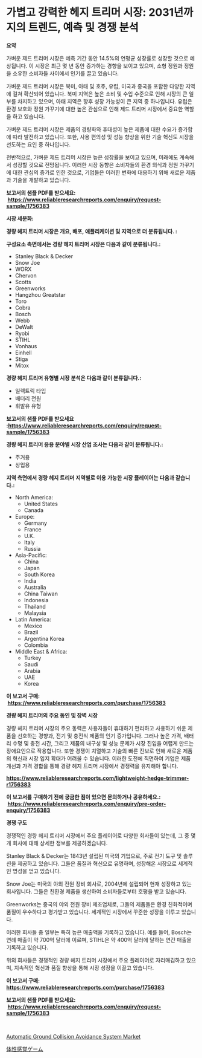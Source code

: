 <p><h1>가볍고 강력한 헤지 트리머 시장: 2031년까지의 트렌드, 예측 및 경쟁 분석</h1></p><p><strong>요약</strong></p>
<p><p>가벼운 제드 트리머 시장은 예측 기간 동안 14.5%의 연평균 성장률로 성장할 것으로 예상됩니다. 이 시장은 최근 몇 년 동안 증가하는 경향을 보이고 있으며, 소형 정원과 정원을 소유한 소비자들 사이에서 인기를 끌고 있습니다. </p><p>가벼운 제드 트리머 시장은 북미, 아태 및 호주, 유럽, 미국과 중국을 포함한 다양한 지역에 걸쳐 확산되어 있습니다. 북미 지역은 높은 소비 및 수입 수준으로 인해 시장의 큰 일부를 차지하고 있으며, 아태 지역은 향후 성장 가능성이 큰 지역 중 하나입니다. 유럽은 환경 보호와 정원 가꾸기에 대한 높은 관심으로 인해 제드 트리머 시장에서 중요한 역할을 하고 있습니다.</p><p>가벼운 제드 트리머 시장은 제품의 경량화와 휴대성이 높은 제품에 대한 수요가 증가함에 따라 발전하고 있습니다. 또한, 사용 편의성 및 성능 향상을 위한 기술 혁신도 시장을 선도하는 요인 중 하나입니다.</p><p>전반적으로, 가벼운 제드 트리머 시장은 높은 성장률을 보이고 있으며, 미래에도 계속해서 성장할 것으로 전망됩니다. 이러한 시장 동향은 소비자들의 환경 의식과 정원 가꾸기에 대한 관심의 증가로 인한 것으로, 기업들은 이러한 변화에 대응하기 위해 새로운 제품과 기술을 개발하고 있습니다.</p></p>
<p><strong>보고서의 샘플 PDF를 받으세요: &nbsp;<a href="https://www.reliableresearchreports.com/enquiry/request-sample/1756383">https://www.reliableresearchreports.com/enquiry/request-sample/1756383</a></strong></p>
<p><strong>시장 세분화:</strong></p>
<p><strong> 경량 헤지 트리머 시장은 개요, 배포, 애플리케이션 및 지역으로 더 분류됩니다. :</strong></p>
<p><strong>구성요소 측면에서는 경량 헤지 트리머 시장은 다음과 같이 분류됩니다.:</strong></p>
<p><ul><li>Stanley Black & Decker</li><li>Snow Joe</li><li>WORX</li><li>Chervon</li><li>Scotts</li><li>Greenworks</li><li>Hangzhou Greatstar</li><li>Toro</li><li>Cobra</li><li>Bosch</li><li>Webb</li><li>DeWalt</li><li>Ryobi</li><li>STIHL</li><li>Vonhaus</li><li>Einhell</li><li>Stiga</li><li>Mitox</li></ul></p>
<p><strong> 경량 헤지 트리머 유형별 시장 분석은 다음과 같이 분류됩니다.:</strong></p>
<p><ul><li>일렉트릭 타입</li><li>배터리 전원</li><li>휘발유 유형</li></ul></p>
<p><strong>보고서의 샘플 PDF를 받으세요 :<a href="https://www.reliableresearchreports.com/enquiry/request-sample/1756383">https://www.reliableresearchreports.com/enquiry/request-sample/1756383</a></strong></p>
<p><strong> 경량 헤지 트리머 응용 분야별 시장 산업 조사는 다음과 같이 분류됩니다.:</strong></p>
<p><ul><li>주거용</li><li>상업용</li></ul></p>
<p><strong>지역 측면에서 경량 헤지 트리머 지역별로 이용 가능한 시장 플레이어는 다음과 같습니다.:</strong></p>
<p><ul>
    <li>
        North America:
        <ul>
            <li>United States</li>
            <li>Canada</li>
        </ul>
    </li>
    <li>
        Europe:
        <ul>
            <li>Germany</li>
            <li>France</li>
            <li>U.K.</li>
            <li>Italy</li>
            <li>Russia</li>
        </ul>
    </li>
    <li>
        Asia-Pacific:
        <ul>
            <li>China</li>
            <li>Japan</li>
            <li>South Korea</li>
            <li>India</li>
            <li>Australia</li>
            <li>China Taiwan</li>
            <li>Indonesia</li>
            <li>Thailand</li>
            <li>Malaysia</li>
        </ul>
    </li>
    <li>
        Latin America:
        <ul>
            <li>Mexico</li>
            <li>Brazil</li>
            <li>Argentina Korea</li>
            <li>Colombia</li>
        </ul>
    </li>
    <li>
        Middle East & Africa:
        <ul>
            <li>Turkey</li>
            <li>Saudi</li>
            <li>Arabia</li>
            <li>UAE</li>
            <li>Korea</li>
        </ul>
    </li>
    </ul></p>
<p><strong>이 보고서 구매: &nbsp;<a href="https://www.reliableresearchreports.com/purchase/1756383">https://www.reliableresearchreports.com/purchase/1756383</a></strong></p>
<p><strong>경량 헤지 트리머의 주요 동인 및 장벽 시장</strong></p>
<p><p>경량 헤지 트리머 시장의 주요 동력은 사용자들이 휴대하기 편리하고 사용하기 쉬운 제품을 선호하는 경향과, 전기 및 충전식 제품의 인기 증가입니다. 그러나 높은 가격, 배터리 수명 및 충전 시간, 그리고 제품의 내구성 및 성능 문제가 시장 진입을 어렵게 만드는 장애요인으로 작용합니다. 또한 경쟁이 치열하고 기술의 빠른 진보로 인해 새로운 제품의 혁신과 시장 입지 확대가 어려울 수 있습니다. 이러한 도전에 직면하여 기업은 제품 개선과 가격 경합을 통해 경량 헤지 트리머 시장에서 경쟁력을 유지해야 합니다.</p></p>
<p><strong><a href="https://www.reliableresearchreports.com/lightweight-hedge-trimmer-r1756383">https://www.reliableresearchreports.com/lightweight-hedge-trimmer-r1756383</a></strong></p>
<p><strong>이 보고서를 구매하기 전에 궁금한 점이 있으면 문의하거나 공유하세요.: &nbsp;<a href="https://www.reliableresearchreports.com/enquiry/pre-order-enquiry/1756383">https://www.reliableresearchreports.com/enquiry/pre-order-enquiry/1756383</a></strong></p>
<p><strong>경쟁 구도</strong></p>
<p><p>경쟁적인 경량 헤지 트리머 시장에서 주요 플레이어로 다양한 회사들이 있는데, 그 중 몇 개 회사에 대해 상세한 정보를 제공하겠습니다.</p><p>Stanley Black & Decker는 1843년 설립된 미국의 기업으로, 주로 전기 도구 및 솔루션을 제공하고 있습니다. 그들은 품질과 혁신으로 유명하며, 성장해온 시장으로 세계적인 명성을 얻고 있습니다.</p><p>Snow Joe는 미국의 야외 전원 장비 회사로, 2004년에 설립되어 현재 성장하고 있는 회사입니다. 그들은 친환경 제품을 생산하여 소비자들로부터 호평을 받고 있습니다.</p><p>Greenworks는 중국의 야외 전원 장비 제조업체로, 그들의 제품들은 환경 친화적이며 품질이 우수하다고 평가받고 있습니다. 세계적인 시장에서 꾸준한 성장을 이루고 있습니다.</p><p>이러한 회사들 중 일부는 특히 높은 매출액을 기록하고 있습니다. 예를 들어, Bosch는 연례 매출이 약 700억 달러에 이르며, STIHL은 약 400억 달러에 달하는 연간 매출을 기록하고 있습니다.</p><p>위의 회사들은 경쟁적인 경량 헤지 트리머 시장에서 주요 플레이어로 자리매김하고 있으며, 지속적인 혁신과 품질 향상을 통해 시장 성장을 이끌고 있습니다.</p></p>
<p><strong>이 보고서 구매: &nbsp; <a href="https://www.reliableresearchreports.com/purchase/1756383">https://www.reliableresearchreports.com/purchase/1756383</a></strong></p>
<p><strong>보고서의 샘플 PDF를 받으세요: &nbsp;<a href="https://www.reliableresearchreports.com/enquiry/request-sample/1756383">https://www.reliableresearchreports.com/enquiry/request-sample/1756383</a></strong><strong></strong></p>
<p>&nbsp;</p>
<p><p><a href="https://github.com/dimitrishawkinswaynenp91rgz/Market-Research-Report-List-2/blob/main/automatic-ground-collision-avoidance-system-market.md">Automatic Ground Collision Avoidance System Market</a></p><p><a href="https://github.com/one-cool-chick/Market-Research-Report-List-1/blob/main/567582027989.md">体性感覚ゲーム</a></p></p>